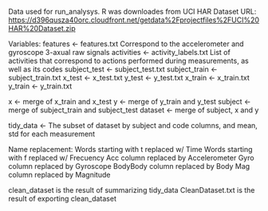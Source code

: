 Data used for run_analysys. R was downloades from UCI HAR Dataset
URL: https://d396qusza40orc.cloudfront.net/getdata%2Fprojectfiles%2FUCI%20HAR%20Dataset.zip

Variables:
  features <- features.txt
    Correspond to the accelerometer and gyroscope 3-axual raw signals
  activities <- activity_labels.txt
    List of activities that correspond to actions performed during measurements, as well as its codes
  subject_test <- subject_test.txt
  subject_train <- subject_train.txt
  x_test <- x_test.txt
  y_test <- y_test.txt
  x_train <- x_train.txt
  y_train <- y_train.txt
  
  x <- merge of x_train and x_test
  y <- merge of y_train and y_test
  subject <- merge of subject_train and subject_test
  dataset <- merge of subject, x and y
  
  tidy_data <- The subset of dataset by subject and code columns, and mean, std for each measurement
  
  Name replacement: 
  Words starting with t replaced w/ Time
  Words starting with f replaced w/ Frecuency
  Acc column replaced by Accelerometer
  Gyro column replaced by Gyroscope
  BodyBody column replaced by Body 
  Mag column replaced by Magnitude
  
  clean_dataset is the result of summarizing tidy_data
  CleanDataset.txt is the result of exporting clean_dataset